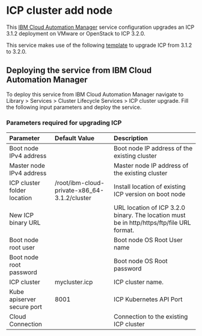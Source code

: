 # ICP cluster add node

This [IBM Cloud Automation Manager](https://www.ibm.com/support/knowledgecenter/en/SS2L37/product_welcome_cloud_automation_manager.html) service configuration upgrades an ICP 3.1.2 
deployment on VMware or OpenStack to ICP 3.2.0.
	
This service makes use of the following [template](https://github.com/IBM-CAMHub-Open/template_icp_upgrade/tree/3.2.0/ICP/terraform) 
to upgrade ICP from 3.1.2 to 3.2.0.

## Deploying the service from IBM Cloud Automation Manager

To deploy this service from IBM Cloud Automation Manager navigate to Library > Services > Cluster Lifecycle Services > ICP cluster upgrade. Fill the following input parameters and deploy the service.

### Parameters required for upgrading ICP


| Parameter | Default Value | Description |
| :-------------- |:--------------| :-----|
| Boot node IPv4 address | | Boot node IP address of the existing cluster |
| Master node IPv4 address | | Master node IP address of the existing cluster |
| ICP cluster folder location | /root/ibm-cloud-private-x86_64-3.1.2/cluster | Install location of existing ICP version on boot node |
| New ICP binary URL | | URL location of ICP 3.2.0 binary. The location must be in http/https/ftp/file URL format. |
| Boot node root user | | Boot node OS Root User name |
| Boot node root password| | Boot node OS Root password |
| ICP cluster | mycluster.icp | ICP cluster name.  |
| Kube apiserver secure port | 8001 | ICP Kubernetes API Port |
| Cloud Connection |  | Connection to the existing ICP cluster |